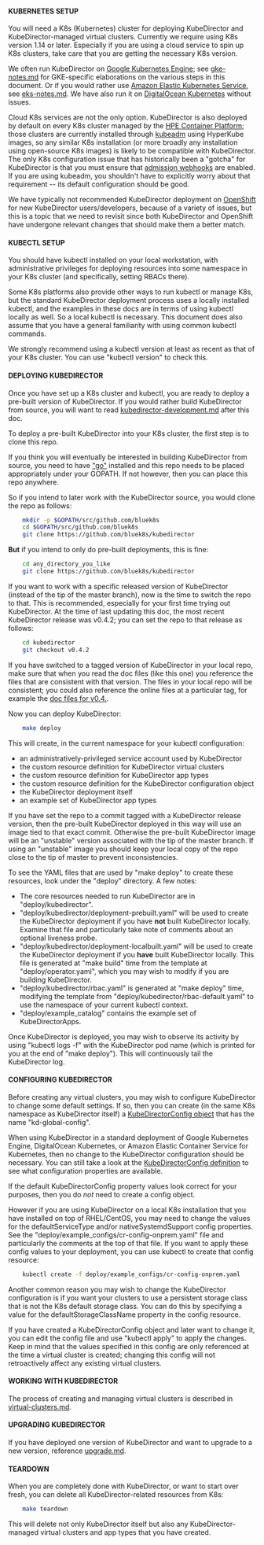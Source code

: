 #### KUBERNETES SETUP

You will need a K8s (Kubernetes) cluster for deploying KubeDirector and KubeDirector-managed virtual clusters. Currently we require using K8s version 1.14 or later. Especially if you are using a cloud service to spin up K8s clusters, take care that you are getting the necessary K8s version.

We often run KubeDirector on [Google Kubernetes Engine](https://cloud.google.com/kubernetes-engine); see [gke-notes.md](gke-notes.md) for GKE-specific elaborations on the various steps in this document. Or if you would rather use [Amazon Elastic Kubernetes Service](https://aws.amazon.com/eks/), see [eks-notes.md](eks-notes.md). We have also run it on [DigitalOcean Kubernetes](https://www.digitalocean.com/products/kubernetes/) without issues.

Cloud K8s services are not the only option. KubeDirector is also deployed by default on every K8s cluster managed by the [HPE Container Platform](https://www.hpe.com/us/en/solutions/container-platform.html); those clusters are currently installed through [kubeadm](https://kubernetes.io/docs/reference/setup-tools/kubeadm/kubeadm/) using HyperKube images, so any similar K8s installation (or more broadly any installation using open-source K8s images) is likely to be compatible with KubeDirector. The only K8s configuration issue that has historically been a "gotcha" for KubeDirector is that you must ensure that [admission webhooks](https://kubernetes.io/docs/reference/access-authn-authz/extensible-admission-controllers/#prerequisites) are enabled. If you are using kubeadm, you shouldn't have to explicitly worry about that requirement -- its default configuration should be good.

We have typically not recommended KubeDirector deployment on [OpenShift](https://www.openshift.com/) for new KubeDirector users/developers, because of a variety of issues, but this is a topic that we need to revisit since both KubeDirector and OpenShift have undergone relevant changes that should make them a better match.

#### KUBECTL SETUP

You should have kubectl installed on your local workstation, with administrative privileges for deploying resources into some namespace in your K8s cluster (and specifically, setting RBACs there).

Some K8s platforms also provide other ways to run kubectl or manage K8s, but the standard KubeDirector deployment process uses a locally installed kubectl, and the examples in these docs are in terms of using kubectl locally as well. So a local kubectl is necessary. This document does also assume that you have a general familiarity with using common kubectl commands.

We strongly recommend using a kubectl version at least as recent as that of your K8s cluster. You can use "kubectl version" to check this.

#### DEPLOYING KUBEDIRECTOR

Once you have set up a K8s cluster and kubectl, you are ready to deploy a pre-built version of KubeDirector. If you would rather build KubeDirector from source, you will want to read [kubedirector-development.md](kubedirector-development.md) after this doc.

To deploy a pre-built KubeDirector into your K8s cluster, the first step is to clone this repo.

If you think you will eventually be interested in building KubeDirector from source, you need to have ["go"](https://golang.org/) installed and this repo needs to be placed appropriately under your GOPATH. If not however, then you can place this repo anywhere.

So if you intend to later work with the KubeDirector source, you would clone the repo as follows:
```bash
    mkdir -p $GOPATH/src/github.com/bluek8s
    cd $GOPATH/src/github.com/bluek8s
    git clone https://github.com/bluek8s/kubedirector
```
**But** if you intend to only do pre-built deployments, this is fine:
```bash
    cd any_directory_you_like
    git clone https://github.com/bluek8s/kubedirector
```

If you want to work with a specific released version of KubeDirector (instead of the tip of the master branch), now is the time to switch the repo to that. This is recommended, especially for your first time trying out KubeDirector. At the time of last updating this doc, the most recent KubeDirector release was v0.4.2; you can set the repo to that release as follows:
```bash
    cd kubedirector
    git checkout v0.4.2
```

If you have switched to a tagged version of KubeDirector in your local repo, make sure that when you read the doc files (like this one) you reference the files that are consistent with that version. The files in your local repo will be consistent; you could also reference the online files at a particular tag, for example the [doc files for v0.4.](https://github.com/bluek8s/kubedirector/tree/v0.4.2/doc).

Now you can deploy KubeDirector:
```bash
    make deploy
```

This will create, in the current namespace for your kubectl configuration:
* an administratively-privileged service account used by KubeDirector
* the custom resource definition for KubeDirector virtual clusters
* the custom resource definition for KubeDirector app types
* the custom resource definition for the KubeDirector configuration object
* the KubeDirector deployment itself
* an example set of KubeDirector app types

If you have set the repo to a commit tagged with a KubeDirector release version, then the pre-built KubeDirector deployed in this way will use an image tied to that exact commit. Otherwise the pre-built KubeDirector image will be an "unstable" version associated with the tip of the master branch. If using an "unstable" image you should keep your local copy of the repo close to the tip of master to prevent inconsistencies.

To see the YAML files that are used by "make deploy" to create these resources, look under the "deploy" directory. A few notes:
* The core resources needed to run KubeDirector are in "deploy/kubedirector".
* "deploy/kubedirector/deployment-prebuilt.yaml" will be used to create the KubeDirector deployment if you have **not** built KubeDirector locally. Examine that file and particularly take note of comments about an optional liveness probe.
* "deploy/kubedirector/deployment-localbuilt.yaml" will be used to create the KubeDirector deployment if you **have** built KubeDirector locally. This file is generated at "make build" time from the template at "deploy/operator.yaml", which you may wish to modify if you are building KubeDirector.
* "deploy/kubedirector/rbac.yaml" is generated at "make deploy" time, modifying the template from "deploy/kubedirector/rbac-default.yaml" to use the namespace of your current kubectl context.
* "deploy/example_catalog" contains the example set of KubeDirectorApps.

Once KubeDirector is deployed, you may wish to observe its activity by using "kubectl logs -f" with the KubeDirector pod name (which is printed for you at the end of "make deploy"). This will continuously tail the KubeDirector log.

#### CONFIGURING KUBEDIRECTOR

Before creating any virtual clusters, you may wish to configure KubeDirector to change some default settings. If so, then you can create (in the same K8s namespace as KubeDirector itself) a [KubeDirectorConfig object](https://github.com/bluek8s/kubedirector/wiki/KubeDirectorConfig-Definition) that has the name "kd-global-config".

When using KubeDirector in a standard deployment of Google Kubernetes Engine, DigitalOcean Kubernetes, or Amazon Elastic Container Service for Kubernetes, then no change to the KubeDirector configuration should be necessary. You can still take a look at the [KubeDirectorConfig definition](https://github.com/bluek8s/kubedirector/wiki/KubeDirectorConfig-Definition) to see what configuration properties are available.

If the default KubeDirectorConfig property values look correct for your purposes, then you do *not* need to create a config object.

However if you are using KubeDirector on a local K8s installation that you have installed on top of RHEL/CentOS, you may need to change the values for the defaultServiceType and/or nativeSystemdSupport config properties. See the "deploy/example_configs/cr-config-onprem.yaml" file and particularly the comments at the top of that file. If you want to apply these config values to your deployment, you can use kubectl to create that config resource:
```bash
    kubectl create -f deploy/example_configs/cr-config-onprem.yaml
```

Another common reason you may wish to change the KubeDirector configuration is if you want your clusters to use a persistent storage class that is not the K8s default storage class. You can do this by specifying a value for the defaultStorageClassName property in the config resource.

If you have created a KubeDirectorConfig object and later want to change it, you can edit the config file and use "kubectl apply" to apply the changes. Keep in mind that the values specified in this config are only referenced at the time a virtual cluster is created; changing this config will not retroactively affect any existing virtual clusters.

#### WORKING WITH KUBEDIRECTOR

The process of creating and managing virtual clusters is described in [virtual-clusters.md](virtual-clusters.md).

#### UPGRADING KUBEDIRECTOR

If you have deployed one version of KubeDirector and want to upgrade to a new version, reference [upgrade.md](upgrade.md).

#### TEARDOWN

When you are completely done with KubeDirector, or want to start over fresh, you can delete all KubeDirector-related resources from K8s:
```bash
    make teardown
```

This will delete not only KubeDirector itself but also any KubeDirector-managed virtual clusters and app types that you have created.
